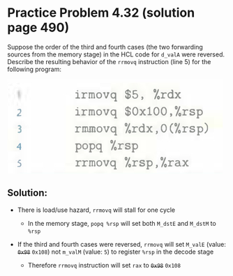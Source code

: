 # Practice Problem 4.32 (solution page 490)
Suppose the order of the third and fourth cases (the two forwarding sources from the memory stage) in the HCL code for `d_valA` were reversed. Describe the resulting behavior of the `rrmovq` instruction (line 5) for the following program:

![](./images/4.32.png)

## Solution:
- There is load/use hazard, `rrmovq` will stall for one cycle
    - In the memory stage, `popq %rsp` will set both `M_dstE` and `M_dstM` to `%rsp` 

- If the third and fourth cases were reversed, `rrmovq` will set `M_valE` (value: ~~`0x98`~~ `0x108`) not `m_valM` (value: `5`) to register `%rsp` in the decode stage
    - Therefore `rrmovq` instruction will set `rax` to ~~`0x98`~~ `0x108`